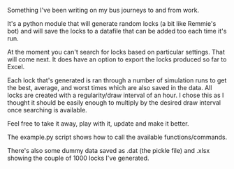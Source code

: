 Something I've been writing on my bus journeys to and from work.

It's a python module that will generate random locks (a bit like Remmie's bot) and will save the locks to a datafile that can be added too each time it's run.

At the moment you can't search for locks based on particular settings. That will come next. It does have an option to export the locks produced so far to Excel.

Each lock that's generated is ran through a number of simulation runs to get the best, average, and worst times which are also saved in the data. All locks are created with a regularity/draw interval of an hour. I chose this as I thought it should be easily enough to multiply by the desired draw interval once searching is available.

Feel free to take it away, play with it, update and make it better.

The example.py script shows how to call the available functions/commands.

There's also some dummy data saved as .dat (the pickle file) and .xlsx showing the couple of 1000 locks I've generated.
